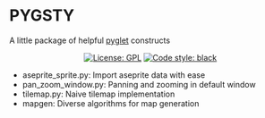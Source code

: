 # PYGSTY

A little package of helpful [pyglet](https://pyglet.org/) constructs

<p align="center">
<a href="https://github.com/stafel/pygsty/blob/main/LICENSE"><img alt="License: GPL" src="https://img.shields.io/badge/license-GPL-informational"></a>
<a href="https://github.com/psf/black"><img alt="Code style: black" src="https://img.shields.io/badge/code%20style-black-000000.svg"></a>
</p>

- aseprite_sprite.py: Import aseprite data with ease
- pan_zoom_window.py: Panning and zooming in default window
- tilemap.py: Naive tilemap implementation
- mapgen: Diverse algorithms for map generation